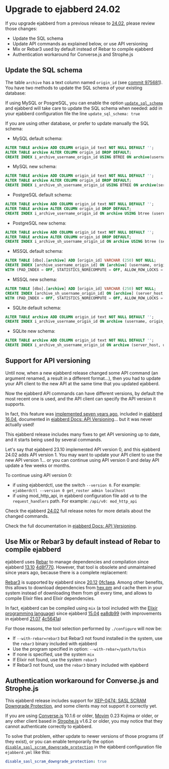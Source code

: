# Upgrade to ejabberd 24.02

If you upgrade ejabberd from a previous release to [24.02](../../archive/24.02/index.md),
please review those changes:

- Update the SQL schema
- Update API commands as explained below, or use API versioning
- Mix or Rebar3 used by default instead of Rebar to compile ejabberd
- Authentication workaround for Converse.js and Strophe.js

## <a name="sql"></a>Update the SQL schema

The table `archive` has a text column named `origin_id` (see [commit 975681](https://github.com/processone/ejabberd/commit/975681)). You have two methods to update the SQL schema of your existing database:

If using MySQL or PosgreSQL, you can enable the option [`update_sql_schema`](https://docs.ejabberd.im/admin/configuration/toplevel/#update_sql_schema) and ejabberd will take care to update the SQL schema when needed: add in your ejabberd configuration file the line `update_sql_schema: true`

If you are using other database, or prefer to update manually the SQL schema:

* MySQL default schema:
``` sql
ALTER TABLE archive ADD COLUMN origin_id text NOT NULL DEFAULT '';
ALTER TABLE archive ALTER COLUMN origin_id DROP DEFAULT;
CREATE INDEX i_archive_username_origin_id USING BTREE ON archive(username(191), origin_id(191));
```

* MySQL new schema:
``` sql
ALTER TABLE archive ADD COLUMN origin_id text NOT NULL DEFAULT '';
ALTER TABLE archive ALTER COLUMN origin_id DROP DEFAULT;
CREATE INDEX i_archive_sh_username_origin_id USING BTREE ON archive(server_host(191), username(191), origin_id(191));
```

* PostgreSQL default schema:
``` sql
ALTER TABLE archive ADD COLUMN origin_id text NOT NULL DEFAULT '';
ALTER TABLE archive ALTER COLUMN origin_id DROP DEFAULT;
CREATE INDEX i_archive_username_origin_id ON archive USING btree (username, origin_id);
```

* PostgreSQL new schema:
``` sql
ALTER TABLE archive ADD COLUMN origin_id text NOT NULL DEFAULT '';
ALTER TABLE archive ALTER COLUMN origin_id DROP DEFAULT;
CREATE INDEX i_archive_sh_username_origin_id ON archive USING btree (server_host, username, origin_id);
```

* MSSQL default schema:
``` sql
ALTER TABLE [dbo].[archive] ADD [origin_id] VARCHAR (250) NOT NULL;
CREATE INDEX [archive_username_origin_id] ON [archive] (username, origin_id)
WITH (PAD_INDEX = OFF, STATISTICS_NORECOMPUTE = OFF, ALLOW_ROW_LOCKS = ON, ALLOW_PAGE_LOCKS = ON);
```

* MSSQL new schema:
``` sql
ALTER TABLE [dbo].[archive] ADD [origin_id] VARCHAR (250) NOT NULL;
CREATE INDEX [archive_sh_username_origin_id] ON [archive] (server_host, username, origin_id)
WITH (PAD_INDEX = OFF, STATISTICS_NORECOMPUTE = OFF, ALLOW_ROW_LOCKS = ON, ALLOW_PAGE_LOCKS = ON);
```

* SQLite default schema:
``` sql
ALTER TABLE archive ADD COLUMN origin_id text NOT NULL DEFAULT '';
CREATE INDEX i_archive_username_origin_id ON archive (username, origin_id);
```

* SQLite new schema:
``` sql
ALTER TABLE archive ADD COLUMN origin_id text NOT NULL DEFAULT '';
CREATE INDEX i_archive_sh_username_origin_id ON archive (server_host, username, origin_id);
```

## <a name="api"></a>Support for API versioning

Until now, when a new ejabberd release changed some API command (an argument renamed, a result in a different format...), then you had to update your API client to the new API at the same time that you updated ejabberd.

Now the ejabberd API commands can have different versions, by default the most recent one is used, and the API client can specify the API version it supports.

In fact, this feature was [implemented seven years ago](https://github.com/processone/ejabberd/commit/3dc55c6d47e3093a6147ce275c7269a7d08ffc45), included in [ejabberd 16.04](https://www.process-one.net/blog/ejabberd-16-04/), documented in [ejabberd Docs: API Versioning](https://docs.ejabberd.im/developer/ejabberd-api/api_versioning/)... but it was never actually used!

This ejabberd release includes many fixes to get API versioning up to date, and it starts being used by several commands.

Let's say that ejabberd 23.10 implemented API version 0, and this ejabberd 24.02 adds API version 1. You may want to update your API client to use the new API version 1... or you can continue using API version 0 and delay API update a few weeks or months.

To continue using API version 0:
- if using ejabberdctl, use the switch `--version 0`. For example: `ejabberdctl --version 0 get_roster admin localhost`
- if using mod_http_api, in ejabberd configuration file add `v0` to the `request_handlers` path. For example: `/api/v0: mod_http_api`

Check the ejabberd [24.02](../../archive/24.02/index.md) full release notes for more details about the changed commands.

Check the full documentation in [ejabberd Docs: API Versioning](https://docs.ejabberd.im/developer/ejabberd-api/api_versioning/).

## <a name="mixdefault"></a>Use Mix or Rebar3 by default instead of Rebar to compile ejabberd

ejabberd uses [Rebar](https://github.com/rebar/rebar) to manage dependencies and compilation since ejabberd [13.10](https://www.process-one.net/blog/ejabberd-community-13-10/) [4d8f770](https://github.com/processone/ejabberd/commit/4d8f7706240a1603468968f47fc7b150b788d62f). However, that tool is obsolete and unmaintained since years ago, because there is a complete replacement:

[Rebar3](https://github.com/erlang/rebar3) is supported by ejabberd since [20.12](https://www.process-one.net/blog/ejabberd-20-12/) [0fc1aea](https://github.com/processone/ejabberd/commit/0fc1aea379924b6f83f274f173d0bbd163cae1c2). Among other benefits, this allows to download dependencies from [hex.pm](https://hex.pm/) and cache them in your system instead of downloading them from git every time, and allows to compile Elixir files and Elixir dependencies.

In fact, ejabberd can be compiled using `mix` (a tool included with the [Elixir programming language](https://elixir-lang.org/)) since ejabberd [15.04](https://www.process-one.net/blog/ejabberd-15-04/) [ea8db99](https://github.com/processone/ejabberd/commit/ea8db9967fbfe53f581c3ae721657d9e6f919864) (with improvements in ejabberd [21.07](https://www.process-one.net/blog/ejabberd-21-07/) [4c5641a](https://github.com/processone/ejabberd/commit/4c5641a6489d0669b4220b5ac759a4e1271af3b5))

For those reasons, the tool selection performed by `./configure` will now be:

- If `--with-rebar=rebar3` but Rebar3 not found installed in the system, use the `rebar3` binary included with ejabberd
- Use the program specified in option: `--with-rebar=/path/to/bin`
- If none is specified, use the system `mix`
- If Elixir not found, use the system `rebar3`
- If Rebar3 not found, use the `rebar3` binary included with ejabberd

## <a name="converse"></a>Authentication workaround for Converse.js and Strophe.js

This ejabberd release includes support for [XEP-0474: SASL SCRAM Downgrade Protection](https://xmpp.org/extensions/xep-0474.html), and some clients may not support it correctly yet.

If you are using [Converse.js](https://github.com/conversejs/converse.js) 10.1.6 or older, [Movim](https://github.com/movim/movim) 0.23 Kojima or older, or any other client based in [Strophe.js](https://github.com/strophe/strophejs) v1.6.2 or older, you may notice that they cannot authenticate correctly to ejabberd.

To solve that problem, either update to newer versions of those programs (if they exist), or you can enable temporarily the option [`disable_sasl_scram_downgrade_protection`](https://docs.ejabberd.im/admin/configuration/toplevel/#disable_sasl_scram_downgrade_protection) in the ejabberd configuration file `ejabberd.yml` like this:
``` yaml
disable_sasl_scram_downgrade_protection: true
```